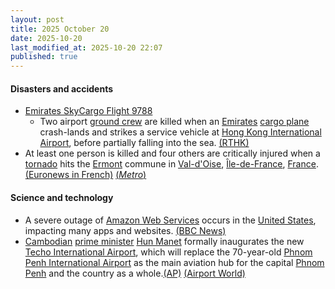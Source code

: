 ```yaml
---
layout: post
title: 2025 October 20
date: 2025-10-20
last_modified_at: 2025-10-20 22:07
published: true
---
```



#### Disasters and accidents

* [Emirates SkyCargo Flight 9788](https://en.wikipedia.org/wiki/Emirates_SkyCargo_Flight_9788 "Emirates SkyCargo Flight 9788")
  * Two airport [ground crew](https://en.wikipedia.org/wiki/Ground_crew "Ground crew") are killed when an [Emirates](https://en.wikipedia.org/wiki/Emirates_SkyCargo "Emirates SkyCargo") [cargo plane](https://en.wikipedia.org/wiki/Cargo_plane "Cargo plane") crash-lands and strikes a service vehicle at [Hong Kong International Airport](https://en.wikipedia.org/wiki/Hong_Kong_International_Airport "Hong Kong International Airport"), before partially falling into the sea. [(RTHK)](https://news.rthk.hk/rthk/en/component/k2/1827882-20251020.htm)
* At least one person is killed and four others are critically injured when a [tornado](https://en.wikipedia.org/wiki/Tornado "Tornado") hits the [Ermont](https://en.wikipedia.org/wiki/Ermont "Ermont") commune in [Val-d'Oise](https://en.wikipedia.org/wiki/Val-d%27Oise "Val-d'Oise"), [Île-de-France](https://en.wikipedia.org/wiki/%C3%8Ele-de-France "Île-de-France"), [France](https://en.wikipedia.org/wiki/France "France"). [(Euronews in French)](https://fr.euronews.com/2025/10/20/une-tornade-sabat-sur-la-banlieue-parisienne-un-mort) [(*Metro*)](https://metro.co.uk/2025/10/20/one-dead-four-critically-injured-tornado-strikes-french-town-close-paris-24478923/)

#### Science and technology

* A severe outage of [Amazon Web Services](https://en.wikipedia.org/wiki/Amazon_Web_Services "Amazon Web Services") occurs in the [United States](https://en.wikipedia.org/wiki/United_States "United States"), impacting many apps and websites. [(BBC News)](https://www.bbc.co.uk/news/live/c5y8k7k6v1rt)
* [Cambodian](https://en.wikipedia.org/wiki/Cambodia "Cambodia") [prime minister](https://en.wikipedia.org/wiki/Prime_Minister_of_Cambodia "Prime Minister of Cambodia") [Hun Manet](https://en.wikipedia.org/wiki/Hun_Manet "Hun Manet") formally inaugurates the new [Techo International Airport](https://en.wikipedia.org/wiki/Techo_International_Airport "Techo International Airport"), which will replace the 70-year-old [Phnom Penh International Airport](https://en.wikipedia.org/wiki/Phnom_Penh_International_Airport "Phnom Penh International Airport") as the main aviation hub for the capital [Phnom Penh](https://en.wikipedia.org/wiki/Phnom_Penh "Phnom Penh") and the country as a whole.[(AP)](https://apnews.com/article/cambodia-airport-tourism-88b310c6c658226af3d83f31658e3e73) [(Airport World)](https://airport-world.com/inauguration-ceremony-for-techno-international-airport/)
